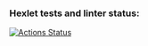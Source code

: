 ### Hexlet tests and linter status:
[![Actions Status](https://github.com/Alexander-Ageev/python-project-50/workflows/hexlet-check/badge.svg)](https://github.com/Alexander-Ageev/python-project-50/actions)